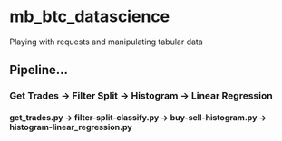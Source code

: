 # mb_btc_datascience
Playing with requests and manipulating tabular data
## Pipeline...
### Get Trades -> Filter Split -> Histogram -> Linear Regression

#### get_trades.py -> filter-split-classify.py -> buy-sell-histogram.py -> histogram-linear_regression.py
